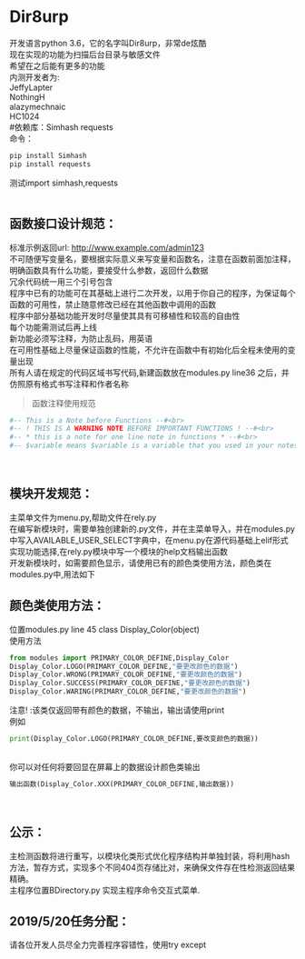 Dir8urp
==
开发语言python 3.6，它的名字叫Dir8urp，非常de炫酷<br>
现在实现的功能为扫描后台目录与敏感文件<br>
希望在之后能有更多的功能<br>
内测开发者为:<br>JeffyLapter<br>NothingH<br>alazymechnaic<br>HC1024<br>
#依赖库：Simhash requests<br>
命令：<br>
```python
pip install Simhash
pip install requests
```
测试import simhash,requests<br>
<br>

函数接口设计规范：
--
标准示例返回url: http://www.example.com/admin123
<br>
不可随便写变量名，要根据实际意义来写变量和函数名，注意在函数前面加注释，明确函数具有什么功能，要接受什么参数，返回什么数据<br>
冗余代码统一用三个引号包含<br>
程序中已有的功能可在其基础上进行二次开发，以用于你自己的程序，为保证每个函数的可用性，禁止随意修改已经在其他函数中调用的函数<br>
程序中部分基础功能开发时尽量使其具有可移植性和较高的自由性<br>
每个功能需测试后再上线<br>
新功能必须写注释，为防止乱码，用英语<br>
在可用性基础上尽量保证函数的性能，不允许在函数中有初始化后全程未使用的变量出现<br>
所有人请在规定的代码区域书写代码,新建函数放在modules.py line36 之后，并仿照原有格式书写注释和作者名称<br>
>函数注释使用规范<br>
```python
#-- This is a Note before Functions --#<br>
#-- ! THIS IS A WARNING NOTE BEFORE IMPORTANT FUNCTIONS ! --#<br>
#-- * this is a note for one line note in functions * --#<br>
#-- $variable means $variable is a variable that you used in your notes to explain your functions --#<br>
```
<br>

模块开发规范：
--
主菜单文件为menu.py,帮助文件在rely.py<br>
在编写新模块时，需要单独创建新的.py文件，并在主菜单导入，并在modules.py中写入AVAILABLE_USER_SELECT字典中，在menu.py在源代码基础上elif形式实现功能选择,在rely.py模块中写一个模块的help文档输出函数<br>
开发新模块时，如需要颜色显示，请使用已有的颜色类使用方法，颜色类在modules.py中,用法如下<br>

颜色类使用方法：
--
位置modules.py line 45 class Display_Color(object)<br>
使用方法<br>
```python
from modules import PRIMARY_COLOR_DEFINE,Display_Color
Display_Color.LOGO(PRIMARY_COLOR_DEFINE,"要更改颜色的数据")
Display_Color.WRONG(PRIMARY_COLOR_DEFINE,"要更改颜色的数据")
Display_Color.SUCCESS(PRIMARY_COLOR_DEFINE,"要更改颜色的数据")
Display_Color.WARING(PRIMARY_COLOR_DEFINE,"要更改颜色的数据")
```
注意! :该类仅返回带有颜色的数据，不输出，输出请使用print<br>
例如</br>

```python
print(Display_Color.LOGO(PRIMARY_COLOR_DEFINE,要改变颜色的数据))
```
<br>
你可以对任何将要回显在屏幕上的数据设计颜色类输出<br>

```python
输出函数(Display_Color.XXX(PRIMARY_COLOR_DEFINE,输出数据))
```
<br>

公示：
--
主检测函数将进行重写，以模块化类形式优化程序结构并单独封装，将利用hash方法，暂存方式，实现多个不同404页存储比对，来确保文件存在性检测返回结果精确。<br>
主程序位置BDirectory.py 实现主程序命令交互式菜单.<br>

2019/5/20任务分配：
--
请各位开发人员尽全力完善程序容错性，使用try except<br>
